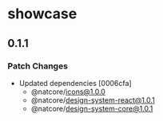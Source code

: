 # showcase

## 0.1.1

### Patch Changes

- Updated dependencies [0006cfa]
  - @natcore/icons@1.0.0
  - @natcore/design-system-react@1.0.1
  - @natcore/design-system-core@1.0.1
